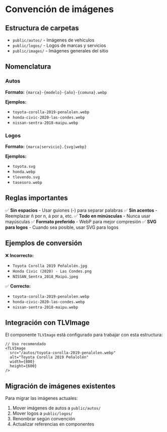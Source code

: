 # Convención de imágenes

## Estructura de carpetas
- `public/autos/` - Imágenes de vehículos
- `public/logos/` - Logos de marcas y servicios
- `public/images/` - Imágenes generales del sitio

## Nomenclatura

### Autos
**Formato:** `{marca}-{modelo}-{año}-{comuna}.webp`

**Ejemplos:**
- `toyota-corolla-2019-penalolen.webp`
- `honda-civic-2020-las-condes.webp`
- `nissan-sentra-2018-maipu.webp`

### Logos
**Formato:** `{marca|servicio}.{svg|webp}`

**Ejemplos:**
- `toyota.svg`
- `honda.webp`
- `tlovendo.svg`
- `tasesoro.webp`

## Reglas importantes

✅ **Sin espacios** - Usar guiones (-) para separar palabras
✅ **Sin acentos** - Reemplazar ñ por n, á por a, etc.
✅ **Todo en minúsculas** - Nunca usar mayúsculas
✅ **Formato preferido** - WebP para mejor compresión
✅ **SVG para logos** - Cuando sea posible, usar SVG para logos

## Ejemplos de conversión

❌ **Incorrecto:**
- `Toyota Corolla 2019 Peñalolén.jpg`
- `Honda Civic (2020) - Las Condes.png`
- `NISSAN_Sentra_2018_Maipú.jpeg`

✅ **Correcto:**
- `toyota-corolla-2019-penalolen.webp`
- `honda-civic-2020-las-condes.webp`
- `nissan-sentra-2018-maipu.webp`

## Integración con TLVImage

El componente `TLVImage` está configurado para trabajar con esta estructura:

```tsx
// Uso recomendado
<TLVImage 
  src="/autos/toyota-corolla-2019-penalolen.webp"
  alt="Toyota Corolla 2019 Peñalolén"
  width={800}
  height={600}
/>
```

## Migración de imágenes existentes

Para migrar las imágenes actuales:

1. Mover imágenes de autos a `public/autos/`
2. Mover logos a `public/logos/`
3. Renombrar según convención
4. Actualizar referencias en componentes